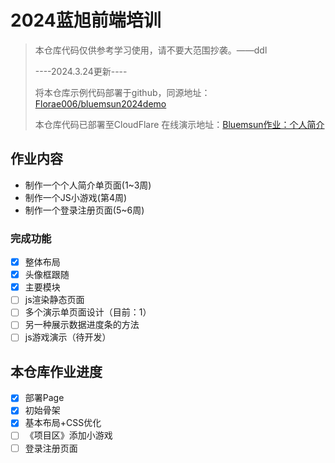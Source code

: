 # 2024蓝旭前端培训
> 本仓库代码仅供参考学习使用，请不要大范围抄袭。——ddl
> 
> ----2024.3.24更新----
> 
> 将本仓库示例代码部署于github，同源地址：[Florae006/bluemsun2024demo](https://github.com/Florae006/bluemsun2024demo)
>
> 本仓库代码已部署至CloudFlare
> 在线演示地址：[Bluemsun作业：个人简介](https://bluemsun2024demo.pages.dev/)

## 作业内容
* 制作一个个人简介单页面(1~3周)
* 制作一个JS小游戏(第4周)
* 制作一个登录注册页面(5~6周)

### 完成功能
- [x] 整体布局
- [x] 头像框跟随
- [x] 主要模块
- [ ] js渲染静态页面
- [ ] 多个演示单页面设计（目前：1）
- [ ] 另一种展示数据进度条的方法
- [ ] js游戏演示（待开发）
## 本仓库作业进度
- [x] 部署Page
- [x] 初始骨架
- [x] 基本布局+CSS优化
- [ ] 《项目区》添加小游戏
- [ ] 登录注册页面
